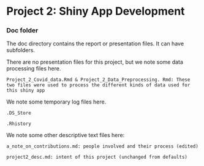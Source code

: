 # Project 2: Shiny App Development

### Doc folder

The doc directory contains the report or presentation files. It can have subfolders.  

There are no presentation files for this project, but we note some data processing files here. 

	Project_2_Covid_data.Rmd & Project_2_Data_Preprocessing. Rmd: These two files were used to process the different kinds of data used for this shiny app
	
We note some temporary log files here.  
	
	.DS_Store
	
	.Rhistory

We note some other descriptive text files here:

	a_note_on_contributions.md: people involved and their process (edited)

	project2_desc.md: intent of this project (unchanged from defaults)